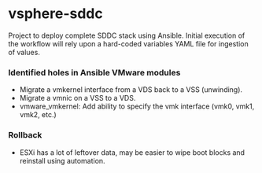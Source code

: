 # vsphere-sddc
Project to deploy complete SDDC stack using Ansible. Initial execution of the workflow will rely upon a hard-coded variables YAML file for ingestion of values.

### Identified holes in Ansible VMware modules
- Migrate a vmkernel interface from a VDS back to a VSS (unwinding).
- Migrate a vmnic on a VSS to a VDS.
- vmware_vmkernel: Add ability to specify the vmk interface (vmk0, vmk1, vmk2, etc.)

### Rollback
- ESXi has a lot of leftover data, may be easier to wipe boot blocks and reinstall using automation.
